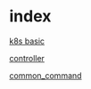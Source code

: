 # index

[k8s basic](./basic.md)

[controller](./controller.md)

[common_command](./common_command.md)